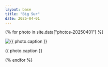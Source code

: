 ```yaml
---
layout: base
title: "Big Sur"
date: 2025-04-01
---
```


{% for photo in site.data["photos-20250401"] %}
  <div>
    <img src="{{ site.baseurl }}/photos/{{ photo.file }}" alt="{{ photo.caption }}">
    <p>{{ photo.caption }}</p>
  </div>
{% endfor %}